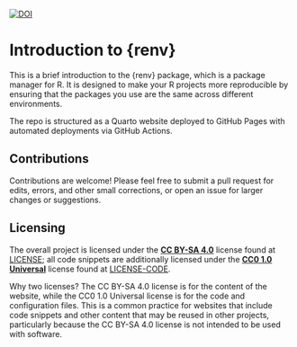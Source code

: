[![DOI](https://zenodo.org/badge/781914870.svg)](https://doi.org/10.5281/zenodo.14230879)

# Introduction to {renv}

This is a brief introduction to the {renv} package, which is a package manager for R. It is designed to make your R projects more reproducible by ensuring that the packages you use are the same across different environments.

The repo is structured as a Quarto website deployed to GitHub Pages with automated deployments via GitHub Actions.

## Contributions

Contributions are welcome! Please feel free to submit a pull request for edits, errors, and other small corrections, or open an issue for larger changes or suggestions.

## Licensing

The overall project is licensed under the **[CC BY-SA 4.0](https://creativecommons.org/licenses/by-sa/4.0/)** license found at [LICENSE](LICENSE.md); all code snippets are additionally licensed under the **[CC0 1.0 Universal](https://creativecommons.org/publicdomain/zero/1.0/)** license found at [LICENSE-CODE](LICENSE-CODE.md).

Why two licenses? The CC BY-SA 4.0 license is for the content of the website, while the CC0 1.0 Universal license is for the code and configuration files. This is a common practice for websites that include code snippets and other content that may be reused in other projects, particularly because the CC BY-SA 4.0 license is not intended to be used with software.
